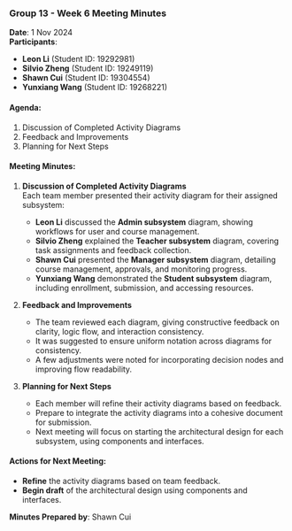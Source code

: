 ### Group 13 - Week 6 Meeting Minutes

**Date**: 1 Nov 2024  
**Participants**:
- **Leon Li** (Student ID: 19292981)
- **Silvio Zheng** (Student ID: 19249119)
- **Shawn Cui** (Student ID: 19304554)
- **Yunxiang Wang** (Student ID: 19268221)

#### Agenda:
1. Discussion of Completed Activity Diagrams
2. Feedback and Improvements
3. Planning for Next Steps

#### Meeting Minutes:

1. **Discussion of Completed Activity Diagrams**  
   Each team member presented their activity diagram for their assigned subsystem:
    - **Leon Li** discussed the **Admin subsystem** diagram, showing workflows for user and course management.
    - **Silvio Zheng** explained the **Teacher subsystem** diagram, covering task assignments and feedback collection.
    - **Shawn Cui** presented the **Manager subsystem** diagram, detailing course management, approvals, and monitoring progress.
    - **Yunxiang Wang** demonstrated the **Student subsystem** diagram, including enrollment, submission, and accessing resources.

2. **Feedback and Improvements**
    - The team reviewed each diagram, giving constructive feedback on clarity, logic flow, and interaction consistency.
    - It was suggested to ensure uniform notation across diagrams for consistency.
    - A few adjustments were noted for incorporating decision nodes and improving flow readability.

3. **Planning for Next Steps**
    - Each member will refine their activity diagrams based on feedback.
    - Prepare to integrate the activity diagrams into a cohesive document for submission.
    - Next meeting will focus on starting the architectural design for each subsystem, using components and interfaces.

#### Actions for Next Meeting:
- **Refine** the activity diagrams based on team feedback.
- **Begin draft** of the architectural design using components and interfaces.

**Minutes Prepared by**: Shawn Cui